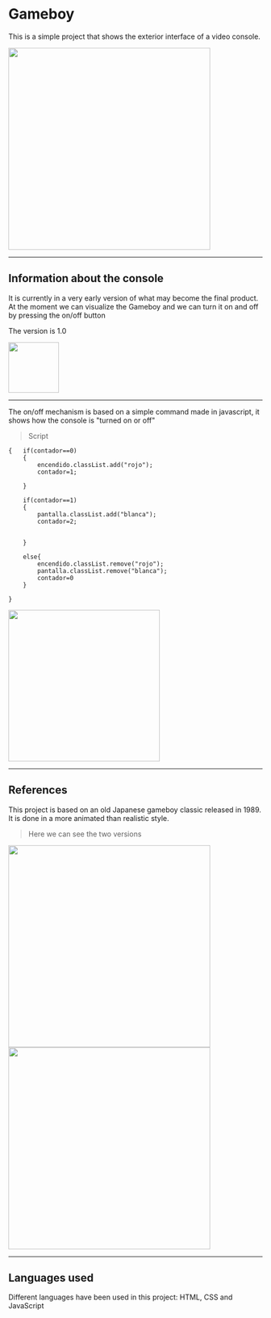 # Gameboy


This is a simple project that shows the exterior interface of a video console.

<img src="/imagenes%20Gameboy/Gameboy.png" height="400">

<hr>

## Information about the console

It is currently in a very early version of what may become the final product. At the moment we can visualize the Gameboy and we can turn it on and off by pressing the on/off button

The version is 1.0


<img src="/imagenes%20Gameboy/boton.PNG" height="100">

<hr>

The on/off mechanism is based on a simple command made in javascript, it shows how the console is "turned on or off"

>Script

    {   if(contador==0)
        {
            encendido.classList.add("rojo");
            contador=1;

        }

        if(contador==1)
        {
            pantalla.classList.add("blanca");
            contador=2;


        }

        else{
            encendido.classList.remove("rojo");
            pantalla.classList.remove("blanca");
            contador=0
        }

    }

<img src="/imagenes%20Gameboy/Gameboygift.gif" height="300">

<hr>

## References

This project is based on an old Japanese gameboy classic released in 1989. It is done in a more animated than realistic style.

>Here we can see the two versions

<img src="/imagenes%20Gameboy/Gameboy_on.PNG" height="400">
<img src="/imagenes%20Gameboy/Gameboyclassic.jpg" height="400">

<hr>

## Languages ​​used

Different languages ​​have been used in this project: HTML, CSS and JavaScript

